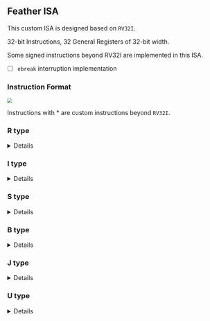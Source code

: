 ## Feather ISA

This custom ISA is designed based on `RV32I`. 

32-bit Instructions, 32 General Registers of 32-bit width.

Some signed instructions beyond RV32I are implemented in this ISA. 

- [ ] `ebreak` interruption implementation

### Instruction Format

<img src="https://s2.loli.net/2023/04/19/74xdmlkVQotgSMf.png" style="zoom: 67%;" />

Instructions with \* are custom instructions beyond `RV32I`.

### R type

<details>
<table>
    <tr>
        <td><b>Inst</b></td>
        <td><b>Name</b></td>
        <td><b>Opcode</b></td>
        <td><b>funct3</b></td>
        <td><b>funct7</b></td>
        <td><b>Description</b></td>
        <td><b>Note</b></td>
    </tr>
    <tr>
        <td>add</td>
        <td>Add</td>
        <td>0110011</td>
        <td>000</td>
        <td>0x00</td>
        <td>rd = rs1 + rs2</td>
        <td></td>
    </tr>
    <tr>
        <td>mul</td>
        <td>Mul</td>
        <td>0110011</td>
        <td>000</td>
        <td>0x01</td>
        <td>rd = rs1 * rs2</td>
        <td>low 32 bits</td>
    </tr>
    <tr>
        <td>*addu</td>
        <td>Unsigned Add</td>
        <td>0110011</td>
        <td>000</td>
        <td>0x02</td>
        <td>rd = rs1 + rs2</td>
        <td>ignore overflow</td>
    </tr>
    <tr>
        <td>sub</td>
        <td>Sub</td>
        <td>0110011</td>
        <td>000</td>
        <td>0x20</td>
        <td>rd = rs1 - rs2</td>
        <td></td>
    </tr>
    <tr>
        <td>*subu</td>
        <td>Unsigned Sub</td>
        <td>0110011</td>
        <td>000</td>
        <td>0x04</td>
        <td>rd = rs1 - rs2</td>
        <td>ignore overflow</td>
    </tr>
    <tr>
        <td>sll</td>
        <td>Shift Left Logical</td>
        <td>0110011</td>
        <td>001</td>
        <td>0x00</td>
        <td>rd = rs1 << rs2</td>
        <td></td>
    </tr>
    <tr>
        <td>slt</td>
        <td>Set Less Than</td>
        <td>0110011</td>
        <td>010</td>
        <td>0x00</td>
        <td>rd = rs1 < rs2</td>
        <td></td>
    </tr>
    <tr>
        <td>sltu</td>
        <td>Unsigned Set Less Than</td>
        <td>0110011</td>
        <td>011</td>
        <td>0x00</td>
        <td>rd = rs1 < rs2</td>
        <td>zero-extends</td>
    </tr>
    <tr>
        <td>xor</td>
        <td>Xor</td>
        <td>0110011</td>
        <td>100</td>
        <td>0x00</td>
        <td>rd = rs1 ^ rs2</td>
        <td></td>
    </tr>
    <tr>
        <td>div</td>
        <td>Div</td>
        <td>0110011</td>
        <td>100</td>
        <td>0x01</td>
        <td>rs = rs1 / rs2</td>
        <td></td>
    </tr>
    <tr>
        <td>srl</td>
        <td>Shift Right Logical</td>
        <td>0110011</td>
        <td>101</td>
        <td>0x00</td>
        <td>rd = rs1 >> rs2</td>
        <td></td>
    </tr>
    <tr>
        <td>sra</td>
        <td>Shift Right Arithmetic</td>
        <td>0110011</td>
        <td>101</td>
        <td>0x20</td>
        <td>rd = rs1 >> rs2</td>
        <td>msb-extends</td>
    </tr>
    <tr>
        <td>or</td>
        <td>Or</td>
        <td>0110011</td>
        <td>110</td>
        <td>0x00</td>
        <td>rd = rs1 | rs2</td>
        <td>rs2</td>
    </tr>
    <tr>
        <td>rem</td>
        <td>Remainder</td>
        <td>0110011</td>
        <td>110</td>
        <td>0x01</td>
        <td>rd = rs1 % rs2</td>
        <td></td>
    </tr>
    <tr>
        <td>and</td>
        <td>And</td>
        <td>0110011</td>
        <td>111</td>
        <td>0x00</td>
        <td>rd = rs1 & rs2</td>
        <td></td>
    </tr>
</table>
</details>


### I type

<details>
    <table>
        <tr>
            <td><b>Inst</b></td>
            <td><b>Name</b></td>
            <td><b>Opcode</b></td>
            <td><b>funct3</b></td>
            <td><b>imm[11:5]</b></td>
            <td><b>Description</b></td>
            <td><b>Note</b></td>
        </tr>
        <tr>
            <td>addi</td>
            <td>Add Imm</td>
            <td>0010011</td>
            <td>000</td>
            <td></td>
            <td>rd = rs1 + imm</td>
            <td></td>
        </tr>
        <tr>
            <td>slli</td>
            <td>Shift Left Logical Imm</td>
            <td>0010011</td>
            <td>001</td>
            <td>0x00</td>
            <td>rd = rs1 &lt;&lt; imm</td>
            <td></td>
        </tr>
        <tr>
            <td>slti</td>
            <td>Set Less Than Imm</td>
            <td>0010011</td>
            <td>010</td>
            <td></td>
            <td>rd = rs1 &lt; imm</td>
            <td></td>
        </tr>
        <tr>
            <td>sltiu</td>
            <td>Unsigned Set Less Than Imm</td>
            <td>0010011</td>
            <td>011</td>
            <td></td>
            <td>rd = rs1 &lt; imm</td>
            <td>zero-extends</td>
        </tr>
        <tr>
            <td>xori</td>
            <td>Xor Imm</td>
            <td>0010011</td>
            <td>100</td>
            <td></td>
            <td>rd = rs1 ^ imm</td>
            <td></td>
        </tr>
        <tr>
            <td>srli</td>
            <td>Shift Right Logical Imm</td>
            <td>0010011</td>
            <td>101</td>
            <td>0x00</td>
            <td>rd = rs1 &gt;&gt; imm</td>
            <td></td>
        </tr>
        <tr>
            <td>srai</td>
            <td>Shift Right Arithmetic Imm</td>
            <td>0010011</td>
            <td>101</td>
            <td>0x20</td>
            <td>rd = rs1 &gt;&gt; imm</td>
            <td>msb-extends</td>
        </tr>
        <tr>
            <td>ori</td>
            <td>Or Imm</td>
            <td>0010011</td>
            <td>110</td>
            <td></td>
            <td>rd = rs1 \| imm</td>
            <td></td>
        </tr>
        <tr>
            <td>andi</td>
            <td>And Imm</td>
            <td>0010011</td>
            <td>111</td>
            <td></td>
            <td>rd = rs1 &amp; imm</td>
            <td></td>
        </tr>
        <tr>
            <td>lw</td>
            <td>Load Word</td>
            <td>0000011</td>
            <td>010</td>
            <td></td>
            <td>rd = M[rs1+imm][0:31]</td>
            <td></td>
        </tr>
        <tr>
            <td>ecall</td>
            <td>Environment Call</td>
            <td>1110011</td>
            <td>000</td>
            <td></td>
            <td>Transfer control to OS</td>
            <td></td>
        </tr>
        <tr>
            <td>ebreak</td>
            <td>Environment Break</td>
            <td>1110011</td>
            <td>000</td>
            <td></td>
            <td>Transfer control to debugger</td>
            <td></td>
        </tr>
    </table>
</details>

### S type

<details>
<table>
    <tr>
        <td><b>Inst</b></td>
        <td><b>Name</b></td>
        <td><b>Opcode</b></td>
        <td><b>funct3</b></td>
        <td><b>Description</b></td>
    </tr>
    <tr>
        <td>sw</td>
        <td>Store Word</td>
        <td>0100011</td>
        <td>010</td>
        <td>M[rs1+imm][0:31]=rs2[0:31]</td>
    </tr>
</table>
</details>



### B type 

<details>
<table>
    <tr>
        <td><b>Inst</b></td>
        <td><b>Name</b></td>
        <td><b>Opcode</b></td>
        <td><b>funct3</b></td>
        <td><b>Description</b></td>
        <td><b>Note</b></td>
    </tr>
    <tr>
        <td>beq</td>
        <td>Branch ==</td>
        <td>1100011</td>
        <td>000</td>
        <td>if(rs1 == rs2) PC+=imm</td>
        <td></td>
    </tr>
    <tr>
        <td>bne</td>
        <td>Branch !=</td>
        <td>1100011</td>
        <td>001</td>
        <td>if(rs1 != rs2) PC+=imm</td>
        <td></td>
    </tr>
    <tr>
        <td>blt</td>
        <td>Branch &lt;</td>
        <td>1100011</td>
        <td>100</td>
        <td>if(rs1 &lt; rs2) PC+=imm</td>
        <td></td>
    </tr>
    <tr>
        <td>bge</td>
        <td>Branch ≥</td>
        <td>1100011</td>
        <td>101</td>
        <td>if(rs1 &gt;= rs2) PC+=imm</td>
        <td></td>
    </tr>
    <tr>
        <td>bltu</td>
        <td>Unsigned Branch &lt;</td>
        <td>1100011</td>
        <td>110</td>
        <td>if(rs1 &lt; rs2) PC+=imm</td>
        <td>zero-extends</td>
    </tr>
    <tr>
        <td>bgeu</td>
        <td>Unsigned Branch ≥</td>
        <td>1100011</td>
        <td>111</td>
        <td>if(rs1 &gt;= rs2) PC+=imm</td>
        <td>zero-extends</td>
    </tr>
</table>
</details>


### J type

<details>
<table>
    <tr>
        <td><b>Inst</b></td>
        <td><b>Name</b></td>
        <td><b>Opcode</b></td>
        <td><b>funct3</b></td>
        <td><b>Description</b></td>
    </tr>
    <tr>
        <td>jal</td>
        <td>Jump And Link</td>
        <td>1101111</td>
        <td></td>
        <td>rd = PC + 4, PC += imm</td>
    </tr>
    <tr>
        <td>jalr</td>
        <td>Jump And Link Reg</td>
        <td>1100111</td>
        <td>000</td>
        <td>rd = PC + 4, PC = rs1 + imm</td>
    </tr>
</table>
</details>


### U type

<details>
<table>
    <tr>
        <td><b>Inst</b></td>
        <td><b>Name</b></td>
        <td><b>Opcode</b></td>
        <td><b>Description</b></td>
    </tr>
    <tr>
        <td>lui</td>
        <td>Load Upper Imm</td>
        <td>0110111</td>
        <td>rd = imm &lt;&lt; 12</td>
    </tr>
    <tr>
        <td>auipc</td>
        <td>Add Upper Imm to PC</td>
        <td>0010111</td>
        <td>rd = PC + (imm &lt;&lt; 12)</td>
    </tr>
</table>
</details>
